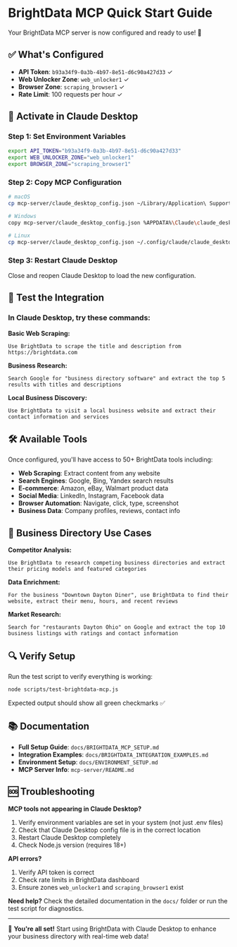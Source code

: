 # BrightData MCP Quick Start Guide

Your BrightData MCP server is now configured and ready to use! 🎉

## ✅ What's Configured

- **API Token**: `b93a34f9-0a3b-4b97-8e51-d6c90a427d33` ✓
- **Web Unlocker Zone**: `web_unlocker1` ✓  
- **Browser Zone**: `scraping_browser1` ✓
- **Rate Limit**: 100 requests per hour ✓

## 🚀 Activate in Claude Desktop

### Step 1: Set Environment Variables
```bash
export API_TOKEN="b93a34f9-0a3b-4b97-8e51-d6c90a427d33"
export WEB_UNLOCKER_ZONE="web_unlocker1"
export BROWSER_ZONE="scraping_browser1"
```

### Step 2: Copy MCP Configuration
```bash
# macOS
cp mcp-server/claude_desktop_config.json ~/Library/Application\ Support/Claude/claude_desktop_config.json

# Windows  
copy mcp-server/claude_desktop_config.json %APPDATA%\Claude\claude_desktop_config.json

# Linux
cp mcp-server/claude_desktop_config.json ~/.config/claude/claude_desktop_config.json
```

### Step 3: Restart Claude Desktop
Close and reopen Claude Desktop to load the new configuration.

## 🧪 Test the Integration

### In Claude Desktop, try these commands:

**Basic Web Scraping:**
```
Use BrightData to scrape the title and description from https://brightdata.com
```

**Business Research:**
```
Search Google for "business directory software" and extract the top 5 results with titles and descriptions
```

**Local Business Discovery:**
```
Use BrightData to visit a local business website and extract their contact information and services
```

## 🛠️ Available Tools

Once configured, you'll have access to 50+ BrightData tools including:

- **Web Scraping**: Extract content from any website
- **Search Engines**: Google, Bing, Yandex search results
- **E-commerce**: Amazon, eBay, Walmart product data  
- **Social Media**: LinkedIn, Instagram, Facebook data
- **Browser Automation**: Navigate, click, type, screenshot
- **Business Data**: Company profiles, reviews, contact info

## 🎯 Business Directory Use Cases

**Competitor Analysis:**
```
Use BrightData to research competing business directories and extract their pricing models and featured categories
```

**Data Enrichment:**
```
For the business "Downtown Dayton Diner", use BrightData to find their website, extract their menu, hours, and recent reviews
```

**Market Research:**
```
Search for "restaurants Dayton Ohio" on Google and extract the top 10 business listings with ratings and contact information
```

## 🔍 Verify Setup

Run the test script to verify everything is working:
```bash
node scripts/test-brightdata-mcp.js
```

Expected output should show all green checkmarks ✅

## 📚 Documentation

- **Full Setup Guide**: `docs/BRIGHTDATA_MCP_SETUP.md`
- **Integration Examples**: `docs/BRIGHTDATA_INTEGRATION_EXAMPLES.md`  
- **Environment Setup**: `docs/ENVIRONMENT_SETUP.md`
- **MCP Server Info**: `mcp-server/README.md`

## 🆘 Troubleshooting

**MCP tools not appearing in Claude Desktop?**
1. Verify environment variables are set in your system (not just .env files)
2. Check that Claude Desktop config file is in the correct location
3. Restart Claude Desktop completely
4. Check Node.js version (requires 18+)

**API errors?**
1. Verify API token is correct
2. Check rate limits in BrightData dashboard
3. Ensure zones `web_unlocker1` and `scraping_browser1` exist

**Need help?** Check the detailed documentation in the `docs/` folder or run the test script for diagnostics.

---

🎉 **You're all set!** Start using BrightData with Claude Desktop to enhance your business directory with real-time web data!